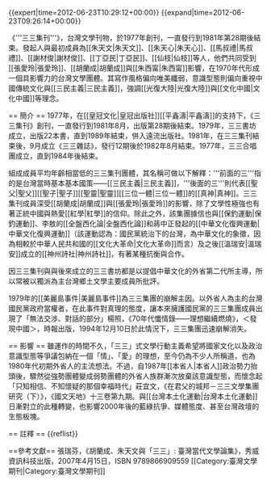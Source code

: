 {{expert|time=2012-06-23T10:29:12+00:00}}
{{expand|time=2012-06-23T09:26:14+00:00}}

《'''三三集刊'''》，台灣文學刊物，於1977年創刊，一直發行到1981年第28期後結束。發起人與最初成員為[[朱天文|朱天文]]、[[朱天心|朱天心]]、[[馬叔禮|馬叔禮]]、[[謝材俊|謝材俊]]、[[丁亞民|丁亞民]]、[[仙枝|仙枝]]等人，他們共同受到[[張愛玲|張愛玲]]、[[胡蘭成|胡蘭成]]與[[朱西甯|朱西甯]]影響，在1970年代形成一個具影響力的台灣文學團體。其寫作風格偏向唯美纖弱，意識型態則偏向重視中國傳統文化與[[三民主義|三民主義]]，強調[[光復大陸|光復大陸]]與[[文化中國|文化中國]]等理念。

== 簡介 ==
1977年，在[[皇冠文化|皇冠出版社]][[平鑫濤|平鑫濤]]的支持下，《三三集刊》創刊，一直發行到1981年8月，出版第28期後結束。1979年，三三書坊成立，出版22本書，直到1989年結束，併入遠流出版社。1981年，在三三集刊結束後，9月成立《三三雜誌》，發行12期後於1982年8月結束。1977年，三三合唱團成立，直到1984年後結束。

組成成員平均年齡相當低的三三集刊團體，其名稱可做以下解釋：'''前面的三'''指的是台灣當時基本基本國策——[[三民主義|三民主義]]，'''後面的三'''則代表[[聖父|聖父]][[聖子|聖子]][[聖靈|聖靈]][[三位一體|三位一體]]的[[真神|真神]]。三三集刊成員深受[[胡蘭成|胡蘭成]]與[[張愛玲|張愛玲]]的影響，除了文學性極強也有著正統中國與熱愛[[紅學|紅學]]的信仰。除此之外，該集團據信也與[[保釣運動|保釣運動]]、李敖的[[全盤西化論|全盤西化論]]和蔣中正發起的[[中華文化復興運動|中華文化復興運動]]（該運動認為：國民黨統治下的台灣，為中華文化的象徵，因為相較於中華人民共和國的[[文化大革命|文化大革命]]而言）及之後[[溫瑞安|溫瑞安]]成立的[[神州詩社|神州詩社]]，有著某種抗衡與合作。

因三三集刊與與後來成立的三三書坊都是以提倡中華文化的外省第二代所主導，所以常被以獨派為主台灣鄉土文學主要成員所批評。

1979年的[[美麗島事件|美麗島事件]]為三三集團的崩解主因。以外省人為主的台灣國民黨政府當權者，在此事件對真理的態度，讓本來擁護國民黨的三三集團成員出現了「無法交涉、對話的部分」<ref>楊照，《70年代懺情錄——理想繼續燃燒》，＜發現中國＞，時報出版，1994年12月10日</ref>於此情況下，三三集團迅速崩解消失。

== 影響 ==
雖運作的時間不久，「三三」式文學行動主義希望將國家文化以及政治意識型態等爭議包納在一個「情」、「愛」的理想，至今仍為不少人所稱道，也為1980年代初期外省人的主流想法。不過，自1987年[[本省人|本省人]]政治勢力抬頭後，驟然從強勢團體變成弱勢團體的外省人族群漸次放棄該意識型態，而懷念起「只知相信、不知懷疑的那個幸福時代」<ref>莊宜文，《在君父的城邦－三三文學集團研究（下）》，《國文天地》十三卷第九期</ref>。與[[台灣本土化運動|台灣本土化運動]]日漸對立的此種轉變，也影響2000年後的藍綠抗爭、媒體態度、甚至台灣政壇的生態板塊。

== 註釋 ==
{{reflist}}

==參考文獻==
張瑞芬，《胡蘭成、朱天文與「三三」: 臺灣當代文學論集》，秀威資訊科技出版，2007年4月15日，ISBN 9789866909559
[[Category:臺灣文學期刊|Category:臺灣文學期刊]]